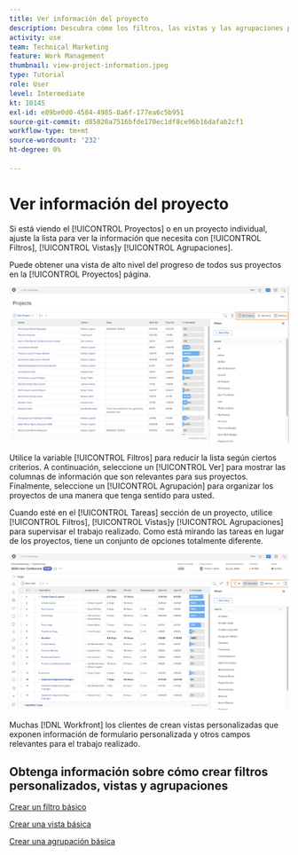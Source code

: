 ```yaml
---
title: Ver información del proyecto
description: Descubra cómo los filtros, las vistas y las agrupaciones pueden hacer que la información del proyecto sea fácilmente visible para ayudarle a administrar los proyectos.
activity: use
team: Technical Marketing
feature: Work Management
thumbnail: view-project-information.jpeg
type: Tutorial
role: User
level: Intermediate
kt: 10145
exl-id: e89be0d0-4584-4985-8a6f-177ea6c5b951
source-git-commit: d85820a7516bfde170ec1df8ce96b16dafab2cf1
workflow-type: tm+mt
source-wordcount: '232'
ht-degree: 0%

---
```


# Ver información del proyecto

Si está viendo el [!UICONTROL Proyectos] o en un proyecto individual, ajuste la lista para ver la información que necesita con [!UICONTROL Filtros], [!UICONTROL Vistas]y [!UICONTROL Agrupaciones].

Puede obtener una vista de alto nivel del progreso de todos sus proyectos en la [!UICONTROL Proyectos] página.

![Página de proyecto con filtros mostrados](assets/planner-fund-project-page-fvg-copy.png)

Utilice la variable [!UICONTROL Filtros] para reducir la lista según ciertos criterios. A continuación, seleccione un [!UICONTROL Ver] para mostrar las columnas de información que son relevantes para sus proyectos. Finalmente, seleccione un [!UICONTROL Agrupación] para organizar los proyectos de una manera que tenga sentido para usted.

Cuando esté en el [!UICONTROL Tareas] sección de un proyecto, utilice [!UICONTROL Filtros], [!UICONTROL Vistas]y [!UICONTROL Agrupaciones] para supervisar el trabajo realizado. Como está mirando las tareas en lugar de los proyectos, tiene un conjunto de opciones totalmente diferente.

![Lista de tareas de proyecto con vistas que se muestran](assets/planner-fund-task-list-fvg.png)

Muchas [!DNL Workfront] los clientes de crean vistas personalizadas que exponen información de formulario personalizada y otros campos relevantes para el trabajo realizado.

## Obtenga información sobre cómo crear filtros personalizados, vistas y agrupaciones

[Crear un filtro básico](https://experienceleague.adobe.com/docs/workfront-learn/tutorials-workfront/reporting/basic-reporting/create-a-basic-filter.html?lang=en)

[Crear una vista básica](https://experienceleague.adobe.com/docs/workfront-learn/tutorials-workfront/reporting/basic-reporting/create-a-basic-view.html?lang=en)

[Crear una agrupación básica](https://experienceleague.adobe.com/docs/workfront-learn/tutorials-workfront/reporting/basic-reporting/create-a-basic-grouping.html?lang=en)
